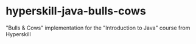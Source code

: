 # hyperskill-java-bulls-cows
"Bulls &amp; Cows" implementation for the "Introduction to Java" course from Hyperskill
